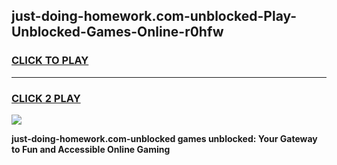 
## just-doing-homework.com-unblocked-Play-Unblocked-Games-Online-r0hfw
<h3>
<a href="https://premium76.site?title=just-doing-homework.com-unblocked&ref=25A">CLICK TO PLAY</a></h3>
<hr>

<h3>
<a href="https://premium76.site?title=just-doing-homework.com-unblocked&ref=25A">CLICK 2 PLAY</a>
  
</h3>

<a href="https://premium76.site?title=just-doing-homework.com-unblocked&ref=25A"><img src="https://clearcache.store/games.png"></a>


**just-doing-homework.com-unblocked games unblocked: Your Gateway to Fun and Accessible Online Gaming**
